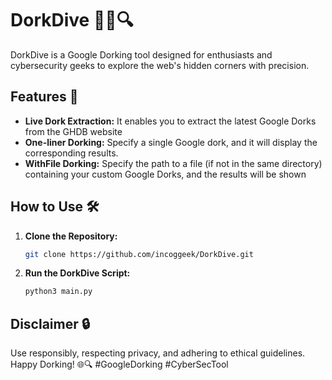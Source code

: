 # DorkDive 🕵️‍♂️🔍

DorkDive is a Google Dorking tool designed for enthusiasts and cybersecurity geeks to explore the web's hidden corners with precision.

## Features 🚀
- **Live Dork Extraction:** It enables you to extract the latest Google Dorks from the GHDB website
- **One-liner Dorking:**  Specify a single Google dork, and it will display the corresponding results. 
- **WithFile Dorking:** Specify the path to a file (if not in the same directory) containing your custom Google Dorks, and the results will be shown

## How to Use 🛠️
1. **Clone the Repository:**
   ```bash
   git clone https://github.com/incoggeek/DorkDive.git
   ```

2. **Run the DorkDive Script:**
   ```bash
   python3 main.py
   ```

## Disclaimer 🔒
Use responsibly, respecting privacy, and adhering to ethical guidelines. Happy Dorking! 🌐🔍 #GoogleDorking #CyberSecTool
